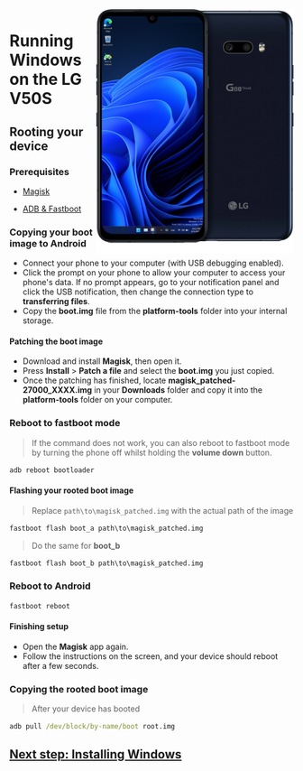 <img align="right" src="https://github.com/n00b69/woa-mh2lm5g/blob/main/mh2lm5g.png" width="350" alt="Windows 11 running on mh2lm5g">

# Running Windows on the LG V50S

## Rooting your device

### Prerequisites
- [Magisk](https://github.com/topjohnwu/Magisk/releases/latest)

- [ADB & Fastboot](https://developer.android.com/studio/releases/platform-tools)

### Copying your boot image to Android
- Connect your phone to your computer (with USB debugging enabled).
- Click the prompt on your phone to allow your computer to access your phone's data. If no prompt appears, go to your notification panel and click the USB notification, then change the connection type to **transferring files**.
- Copy the **boot.img** file from the **platform-tools** folder into your internal storage.

#### Patching the boot image
- Download and install **Magisk**, then open it.
- Press **Install** > **Patch a file** and select the **boot.img** you just copied.
- Once the patching has finished, locate  **magisk_patched-27000_XXXX.img** in your **Downloads** folder and copy it into the **platform-tools** folder on your computer.

### Reboot to fastboot mode
> If the command does not work, you can also reboot to fastboot mode by turning the phone off whilst holding the **volume down** button.
```cmd
adb reboot bootloader
```

#### Flashing your rooted boot image
> Replace `path\to\magisk_patched.img` with the actual path of the image
```cmd
fastboot flash boot_a path\to\magisk_patched.img
```

> Do the same for **boot_b**
```cmd
fastboot flash boot_b path\to\magisk_patched.img
```

### Reboot to Android
```cmd
fastboot reboot
```

#### Finishing setup
- Open the **Magisk** app again.
- Follow the instructions on the screen, and your device should reboot after a few seconds.

### Copying the rooted boot image
> After your device has booted
```cmd
adb pull /dev/block/by-name/boot root.img
```

## [Next step: Installing Windows](3-install.md)



























